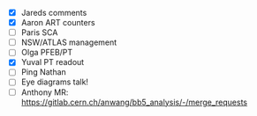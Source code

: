 - [x] Jareds comments
- [x] Aaron ART counters
- [ ] Paris SCA
- [ ] NSW/ATLAS management
- [ ] Olga PFEB/PT
- [x] Yuval PT readout
- [ ] Ping Nathan
- [ ] Eye diagrams talk!
- [ ] Anthony MR: https://gitlab.cern.ch/anwang/bb5_analysis/-/merge_requests
